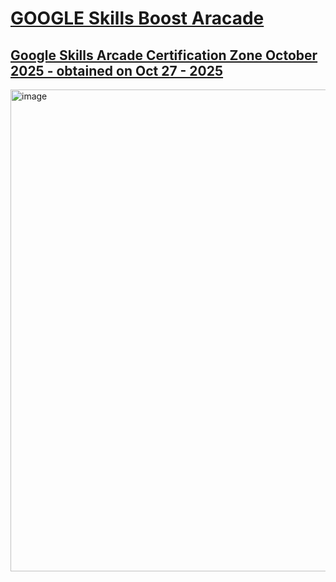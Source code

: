 # [GOOGLE Skills Boost Aracade](https://go.cloudskillsboost.google/arcade)


## [Google Skills Arcade Certification Zone October 2025 - obtained on Oct 27 - 2025](https://www.skills.google/public_profiles/c6f6b970-44b0-4e4a-8cc7-e5035174e458/badges/19629048)
<img width="740" height="771" alt="image" src="https://github.com/user-attachments/assets/a95061ff-3d15-44a7-88cf-a381176d0a5a" />
